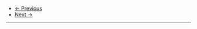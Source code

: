 <nav aria-label="...">
  <ul class="pager">
    <li class="previous"><a href="{{ site.baseurl }}{% if page.previous.url != "nil" %}{{ page.previous.url }}{% endif %}"><span aria-hidden="true">&larr;</span> Previous</a></li>
    <li class="next"><a href="{{ site.baseurl }}{{ page.next.url }}">Next <span aria-hidden="true">&rarr;</span></a></li>
  </ul>
</nav>

* * *
